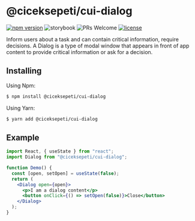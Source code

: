 # @ciceksepeti/cui-dialog

[![npm version](https://img.shields.io/npm/v/@ciceksepeti/cui-dialog.svg?style=flat)](https://www.npmjs.com/package/@ciceksepeti/cui-dialog) ![storybook](https://shields.io/badge/storybook-white?logo=storybook&style=flat) ![PRs Welcome](https://img.shields.io/badge/PRs-welcome-brightgreen.svg) [![license](https://img.shields.io/badge/license-MIT-blue.svg)](https://github.com/ciceksepetitech/cactus-ui/blob/HEAD/LICENSE)

 Inform users about a task and can contain critical information, require decisions. A Dialog is a type of modal window that appears in front of app content to provide critical information or ask for a decision.

## Installing
Using Npm:
```bash
$ npm install @ciceksepeti/cui-dialog
```
Using Yarn:
```bash
$ yarn add @ciceksepeti/cui-dialog
```

## Example

```jsx
import React, { useState } from "react";
import Dialog from "@ciceksepeti/cui-dialog";

function Demo() {
  const [open, setOpen] = useState(false);
  return (
    <Dialog open={open}>
      <p>I am a dialog content</p>
      <button onClick={() => setOpen(false)}>Close</button>
    </Dialog>
  );
}
```
